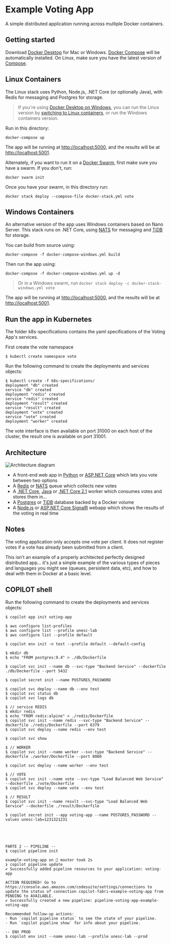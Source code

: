 Example Voting App
=========

A simple distributed application running across multiple Docker containers.

Getting started
---------------

Download [Docker Desktop](https://www.docker.com/products/docker-desktop) for Mac or Windows. [Docker Compose](https://docs.docker.com/compose) will be automatically installed. On Linux, make sure you have the latest version of [Compose](https://docs.docker.com/compose/install/). 


## Linux Containers

The Linux stack uses Python, Node.js, .NET Core (or optionally Java), with Redis for messaging and Postgres for storage.

> If you're using [Docker Desktop on Windows](https://store.docker.com/editions/community/docker-ce-desktop-windows), you can run the Linux version by [switching to Linux containers](https://docs.docker.com/docker-for-windows/#switch-between-windows-and-linux-containers), or run the Windows containers version.

Run in this directory:
```
docker-compose up
```
The app will be running at [http://localhost:5000](http://localhost:5000), and the results will be at [http://localhost:5001](http://localhost:5001).

Alternately, if you want to run it on a [Docker Swarm](https://docs.docker.com/engine/swarm/), first make sure you have a swarm. If you don't, run:
```
docker swarm init
```
Once you have your swarm, in this directory run:
```
docker stack deploy --compose-file docker-stack.yml vote
```

## Windows Containers

An alternative version of the app uses Windows containers based on Nano Server. This stack runs on .NET Core, using [NATS](https://nats.io) for messaging and [TiDB](https://github.com/pingcap/tidb) for storage.

You can build from source using:

```
docker-compose -f docker-compose-windows.yml build
```

Then run the app using:

```
docker-compose -f docker-compose-windows.yml up -d
```

> Or in a Windows swarm, run `docker stack deploy -c docker-stack-windows.yml vote`

The app will be running at [http://localhost:5000](http://localhost:5000), and the results will be at [http://localhost:5001](http://localhost:5001).


Run the app in Kubernetes
-------------------------

The folder k8s-specifications contains the yaml specifications of the Voting App's services.

First create the vote namespace

```
$ kubectl create namespace vote
```

Run the following command to create the deployments and services objects:
```
$ kubectl create -f k8s-specifications/
deployment "db" created
service "db" created
deployment "redis" created
service "redis" created
deployment "result" created
service "result" created
deployment "vote" created
service "vote" created
deployment "worker" created
```

The vote interface is then available on port 31000 on each host of the cluster, the result one is available on port 31001.

Architecture
-----

![Architecture diagram](architecture.png)

* A front-end web app in [Python](/vote) or [ASP.NET Core](/vote/dotnet) which lets you vote between two options
* A [Redis](https://hub.docker.com/_/redis/) or [NATS](https://hub.docker.com/_/nats/) queue which collects new votes
* A [.NET Core](/worker/src/Worker), [Java](/worker/src/main) or [.NET Core 2.1](/worker/dotnet) worker which consumes votes and stores them in…
* A [Postgres](https://hub.docker.com/_/postgres/) or [TiDB](https://hub.docker.com/r/dockersamples/tidb/tags/) database backed by a Docker volume
* A [Node.js](/result) or [ASP.NET Core SignalR](/result/dotnet) webapp which shows the results of the voting in real time


Notes
-----

The voting application only accepts one vote per client. It does not register votes if a vote has already been submitted from a client.

This isn't an example of a properly architected perfectly designed distributed app... it's just a simple 
example of the various types of pieces and languages you might see (queues, persistent data, etc), and how to 
deal with them in Docker at a basic level. 




COPILOT shell
-----
Run the following command to create the deployments and services objects:
```
$ copilot app init voting-app

$ aws configure list-profiles
$ aws configure list --profile unesc-lab
$ aws configure list --profile default 

$ copilot env init -n test --profile default --default-config

$ mkdir db
$ echo "FROM postgres:9.4" > ./db/Dockerfile

$ copilot svc init --name db --svc-type "Backend Service" --dockerfile ./db/Dockerfile --port 5432

$ copilot secret init --name POSTGRES_PASSWORD 

$ copilot svc deploy --name db --env test
$ copilot svc status db
$ copilot svc logs db

$ // service REDIS
$ mkdir redis
$ echo "FROM redis:alpine" > ./redis/Dockerfile
$ copilot svc init --name redis --svc-type "Backend Service" --dockerfile ./redis/Dockerfile --port 6379
$ copilot svc deploy --name redis --env test

$ copilot svc show 

$ // WORKER
$ copilot svc init --name worker --svc-type "Backend Service" --dockerfile ./worker/Dockerfile --port 8080

$ copilot svc deploy --name worker --env test

$ // VOTE
$ copilot svc init --name vote --svc-type "Load Balanced Web Service" --dockerfile ./vote/Dockerfile
$ copilot svc deploy --name vote --env test

$ // RESULT
$ copilot svc init --name result --svc-type "Load Balanced Web Service" --dockerfile ./result/Dockerfile

$ copilot secret init --app voting-app --name POSTGRES_PASSWORD --values unesc-lab=1231321231





PARTE 2 -- PIPELINE --
$ copilot pipeline init

example-voting-app on  master took 2s 
❯ copilot pipeline update
✔ Successfully added pipeline resources to your application: voting-app

ACTION REQUIRED! Go to https://console.aws.amazon.com/codesuite/settings/connections to update the status of connection copilot-fabri-example-voting-app from PENDING to AVAILABLE.
✔ Successfully created a new pipeline: pipeline-voting-app-example-voting-app

Recommended follow-up actions:
- Run `copilot pipeline status` to see the state of your pipeline.
- Run `copilot pipeline show` for info about your pipeline.

-- ENV PROD
$ copilot env init --name unesc-lab --profile unesc-lab --prod



```